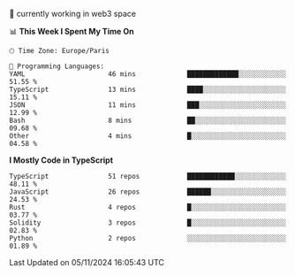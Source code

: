 🔭 currently working in web3 space

<!--START_SECTION:waka-->
📊 **This Week I Spent My Time On** 

```text
🕑︎ Time Zone: Europe/Paris

💬 Programming Languages: 
YAML                     46 mins             █████████████░░░░░░░░░░░░   51.55 % 
TypeScript               13 mins             ████░░░░░░░░░░░░░░░░░░░░░   15.11 % 
JSON                     11 mins             ███░░░░░░░░░░░░░░░░░░░░░░   12.99 % 
Bash                     8 mins              ██░░░░░░░░░░░░░░░░░░░░░░░   09.68 % 
Other                    4 mins              █░░░░░░░░░░░░░░░░░░░░░░░░   04.58 % 
```

**I Mostly Code in TypeScript** 

```text
TypeScript               51 repos            ████████████░░░░░░░░░░░░░   48.11 % 
JavaScript               26 repos            ██████░░░░░░░░░░░░░░░░░░░   24.53 % 
Rust                     4 repos             █░░░░░░░░░░░░░░░░░░░░░░░░   03.77 % 
Solidity                 3 repos             █░░░░░░░░░░░░░░░░░░░░░░░░   02.83 % 
Python                   2 repos             ░░░░░░░░░░░░░░░░░░░░░░░░░   01.89 % 
```




 Last Updated on 05/11/2024 16:05:43 UTC
<!--END_SECTION:waka-->
